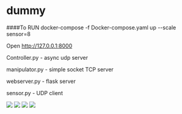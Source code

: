 # dummy

####To RUN
docker-compose -f Docker-compose.yaml up --scale sensor=8

Open http://127.0.0.1:8000

Controller.py - async udp server

manipulator.py - simple socket TCP server

webserver.py - flask server

sensor.py - UDP client


![](https://github.com/leonVrashitov/dummy/blob/master/images/example.png)
![](https://github.com/leonVrashitov/dummy/blob/master/images/docker.png)
![](https://github.com/leonVrashitov/dummy/blob/master/images/schema.png)
![](https://github.com/leonVrashitov/dummy/blob/master/images/controller.png)
